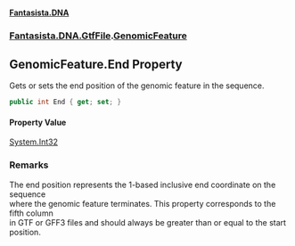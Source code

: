 #### [Fantasista.DNA](index.md 'index')
### [Fantasista.DNA.GtfFile](Fantasista.DNA.GtfFile.md 'Fantasista.DNA.GtfFile').[GenomicFeature](Fantasista.DNA.GtfFile.GenomicFeature.md 'Fantasista.DNA.GtfFile.GenomicFeature')

## GenomicFeature.End Property

Gets or sets the end position of the genomic feature in the sequence.

```csharp
public int End { get; set; }
```

#### Property Value
[System.Int32](https://docs.microsoft.com/en-us/dotnet/api/System.Int32 'System.Int32')

### Remarks
The end position represents the 1-based inclusive end coordinate on the sequence  
where the genomic feature terminates. This property corresponds to the fifth column  
in GTF or GFF3 files and should always be greater than or equal to the start position.